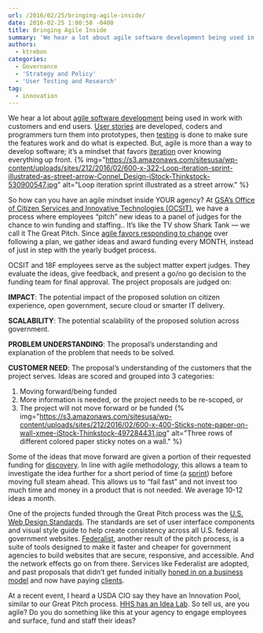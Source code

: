 ```yaml
---
url: /2016/02/25/bringing-agile-inside/
date: 2016-02-25 1:00:58 -0400
title: Bringing Agile Inside
summary: 'We hear a lot about agile software development being used in work with customers and end users. User stories are developed, coders and programmers turn them into prototypes, then testing is done to make sure the features work and do what is expected. But, agile is more than a way to develop software; it&#8217;s a'
authors:
  - ktrebon
categories:
  - Governance
  - 'Strategy and Policy'
  - 'User Testing and Research'
tag:
  - innovation
---
```


We hear a lot about [agile software development](https://pages.18f.gov/agile/) being used in work with customers and end users. [User stories](https://pages.18f.gov/agile/3-steps.html) are developed, coders and programmers turn them into prototypes, then [testing](https://pages.18f.gov/agile/4-validate.html) is done to make sure the features work and do what is expected. But, agile is more than a way to develop software; it&#8217;s a mindset that favors [iteration](https://pages.18f.gov/agile/6-iterate.html) over knowing everything up front. {% img="https://s3.amazonaws.com/sitesusa/wp-content/uploads/sites/212/2016/02/600-x-322-Loop-iteration-sprint-illustrated-as-street-arrow-Connel_Design-iStock-Thinkstock-530900547.jpg" alt="Loop iteration sprint illustrated as a street arrow." %} 

So how can you have an agile mindset inside YOUR agency? At [GSA&#8217;s Office of Citizen Services and Innovative Technologies (OCSIT)](http://www.gsa.gov/portal/content/141613), we have a process where employees “pitch” new ideas to a panel of judges for the chance to win funding and staffing.. It&#8217;s like the TV show Shark Tank — we call it The Great Pitch. Since [agile favors responding to change](http://www.agilemanifesto.org/) over following a plan, we gather ideas and award funding every MONTH, instead of just in step with the yearly budget process.

OCSIT and 18F employees serve as the subject matter expert judges. They evaluate the ideas, give feedback, and present a go/no go decision to the funding team for final approval. The project proposals are judged on:

**IMPACT**: The potential impact of the proposed solution on citizen experience, open government, secure cloud or smarter IT delivery.

**SCALABILITY**: The potential scalability of the proposed solution across government.

**PROBLEM UNDERSTANDING**: The proposal’s understanding and explanation of the problem that needs to be solved.

**CUSTOMER NEED**: The proposal’s understanding of the customers that the project serves. Ideas are scored and grouped into 3 categories:

  1. Moving forward/being funded
  2. More information is needed, or the project needs to be re-scoped, or
  3. The project will not move forward or be funded {% img="https://s3.amazonaws.com/sitesusa/wp-content/uploads/sites/212/2016/02/600-x-400-Sticks-note-paper-on-wall-xmee-iStock-Thinkstock-497284431.jpg" alt="Three rows of different colored paper sticky notes on a wall." %} 

Some of the ideas that move forward are given a portion of their requested funding for [discovery](https://pages.18f.gov/digital-team-playbook/about-18f-consulting-services/discovery-sprint/). In line with agile methodology, this allows a team to investigate the idea further for a short period of time (a [sprint](https://pages.18f.gov/agile/practices.html)) before moving full steam ahead. This allows us to &#8220;fail fast&#8221; and not invest too much time and money in a product that is not needed. We average 10-12 ideas a month.

One of the projects funded through the Great Pitch process was the [U.S. Web Design Standards](https://18f.gsa.gov/2015/09/28/web-design-standards/). The standards are set of user interface components and visual style guide to help create consistency across all U.S. federal government websites. [Federalist](https://18f.gsa.gov/2015/09/15/federalist-platform-launch/), another result of the pitch process, is a suite of tools designed to make it faster and cheaper for government agencies to build websites that are secure, responsive, and accessible. And the network effects go on from there. Services like Federalist are adopted, and past proposals that didn&#8217;t get funded initially [honed in on a business model](https://18f.gsa.gov/2016/01/22/18f-writing-lab/) and now have paying [clients](https://18f.gsa.gov/consulting/).

At a recent event, I heard a USDA CIO say they have an Innovation Pool, similar to our Great Pitch process. [HHS has an Idea Lab](http://www.hhs.gov/idealab/). So tell us, are you agile? Do you do something like this at your agency to engage employees and surface, fund and staff their ideas?